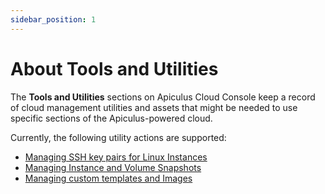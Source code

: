 ```yaml
---
sidebar_position: 1
---
```

# About Tools and Utilities

The **Tools and Utilities** sections on Apiculus Cloud Console keep a record of cloud management utilities and assets that might be needed to use specific sections of the Apiculus-powered cloud.

Currently, the following utility actions are supported:

- [Managing SSH key pairs for Linux Instances](ManagingSSHKeysandKeyPairs)
- [Managing Instance and Volume Snapshots](ManagingInstanceandVolumeSnapshots)
- [Managing custom templates and Images](ManagingCustomTemplatesandImages)



